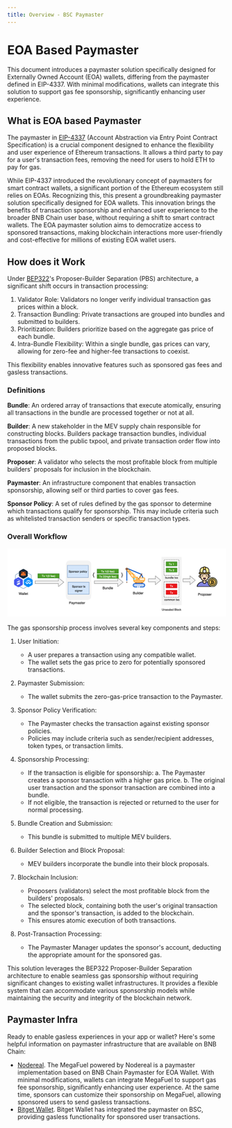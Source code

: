 ```yaml
---
title: Overview - BSC Paymaster
---
```


# EOA Based Paymaster
This document introduces a paymaster solution specifically designed for Externally Owned Account (EOA) wallets, 
differing from the paymaster defined in EIP-4337. With minimal modifications, wallets can integrate this solution to 
support gas fee sponsorship, significantly enhancing user experience.


## What is EOA based Paymaster

The paymaster in [EIP-4337](https://github.com/ethereum/ercs/blob/master/ERCS/erc-4337.md) (Account Abstraction via 
Entry Point Contract Specification) is a crucial component designed to enhance the flexibility and user experience of 
Ethereum transactions. It allows a third party to pay for a user's transaction fees, removing the need for users to 
hold ETH to pay for gas.

While EIP-4337 introduced the revolutionary concept of paymasters for smart contract wallets, a significant portion of 
the Ethereum ecosystem still relies on EOAs. Recognizing this, this present a groundbreaking paymaster solution 
specifically designed for EOA wallets. This innovation brings the benefits of transaction sponsorship and enhanced 
user experience to the broader BNB Chain user base, without requiring a shift to smart contract wallets. The EOA 
paymaster solution aims to democratize access to sponsored transactions, making blockchain interactions more 
user-friendly and cost-effective for millions of existing EOA wallet users.

## How does it Work

Under [BEP322](https://github.com/bnb-chain/BEPs/blob/master/BEPs/BEP322.md)'s Proposer-Builder Separation (PBS) 
architecture, a significant shift occurs in transaction processing:

1. Validator Role: Validators no longer verify individual transaction gas prices within a block.
2. Transaction Bundling: Private transactions are grouped into bundles and submitted to builders.
3. Prioritization: Builders prioritize based on the aggregate gas price of each bundle.
4. Intra-Bundle Flexibility: Within a single bundle, gas prices can vary, allowing for zero-fee and higher-fee transactions to coexist.

This flexibility enables innovative features such as sponsored gas fees and gasless transactions.


### Definitions

**Bundle**: An ordered array of transactions that execute atomically, ensuring all transactions in the bundle are 
processed together or not at all.

**Builder**: A new stakeholder in the MEV supply chain responsible for constructing blocks. Builders package transaction bundles, 
individual transactions from the public txpool, and private transaction order flow into proposed blocks.

**Proposer**: A validator who selects the most profitable block from multiple builders' proposals for inclusion in the blockchain.

**Paymaster**: An infrastructure component that enables transaction sponsorship, allowing self or third parties to cover gas fees.

**Sponsor Policy**: A set of rules defined by the gas sponsor to determine which transactions qualify for sponsorship. 
This may include criteria such as whitelisted transaction senders or specific transaction types.

### Overall Workflow

![workflow](../../img/paymaster-workflow.png)

The gas sponsorship process involves several key components and steps:

1. User Initiation:
    - A user prepares a transaction using any compatible wallet.
    - The wallet sets the gas price to zero for potentially sponsored transactions.

2. Paymaster Submission:
    - The wallet submits the zero-gas-price transaction to the Paymaster.

3. Sponsor Policy Verification:
    - The Paymaster checks the transaction against existing sponsor policies.
    - Policies may include criteria such as sender/recipient addresses, token types, or transaction limits.

4. Sponsorship Processing:
    - If the transaction is eligible for sponsorship:
      a. The Paymaster creates a sponsor transaction with a higher gas price.
      b. The original user transaction and the sponsor transaction are combined into a bundle.
    - If not eligible, the transaction is rejected or returned to the user for normal processing.

5. Bundle Creation and Submission:
    - This bundle is submitted to multiple MEV builders.

6. Builder Selection and Block Proposal:
    - MEV builders incorporate the bundle into their block proposals.

7. Blockchain Inclusion:
    - Proposers (validators) select the most profitable block from the builders' proposals.
    - The selected block, containing both the user's original transaction and the sponsor's transaction, is added to the blockchain.
    - This ensures atomic execution of both transactions.

8. Post-Transaction Processing:
    - The Paymaster Manager updates the sponsor's account, deducting the appropriate amount for the sponsored gas.

This solution leverages the BEP322 Proposer-Builder Separation architecture to enable seamless gas sponsorship without 
requiring significant changes to existing wallet infrastructures. It provides a flexible system that can accommodate 
various sponsorship models while maintaining the security and integrity of the blockchain network.

## Paymaster Infra

Ready to enable gasless experiences in your app or wallet? Here's some helpful information on paymaster infrastructure 
that are available on BNB Chain:

- [Nodereal](https://docs.nodereal.io/docs/megafuel-overview). The MegaFuel powered by Nodereal is a paymaster 
implementation based on BNB Chain Paymaster for EOA Wallet. With minimal modifications, wallets can integrate MegaFuel 
to support gas fee sponsorship, significantly enhancing user experience. At the same time, sponsors can customize 
their sponsorship on MegaFuel, allowing sponsored users to send gasless transactions.
- [Bitget Wallet](https://web3.bitget.com/en/). Bitget Wallet has integrated the paymaster on BSC, providing gasless functionality 
for sponsored user transactions.
